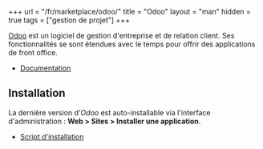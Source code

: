 +++
url = "/fr/marketplace/odoo/"
title = "Odoo"
layout = "man"
hidden = true
tags = ["gestion de projet"]
+++

[Odoo](https://www.odoo.com/) est un logiciel de gestion d'entreprise et de relation client. Ses fonctionnalités se sont étendues avec le temps pour offrir des applications de front office.

- [Documentation](https://www.odoo.com/fr_FR/page/docs)

## Installation

La dernière version d'*Odoo* est auto-installable via l'interface d'administration : **Web > Sites > Installer une application**.

- [Script d'installation](https://admin.alwaysdata.com/site/application/script/179/detail/)
